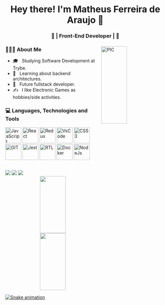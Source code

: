 <h1 align="center">Hey there! I'm Matheus Ferreira de Araujo 👋 </h1>
<h3 align="center">🚀 | Front-End Developer | 🚀</h3>
<div>
<img width = "40%" align="right" alt="PIC" height="25%" src="https://programadorviking.com.br/wp-content/uploads/2020/11/Os-Melhores-Sites-Para-Desafios-de-Programacao-380x249.jpg" />
<div align="left"> 
  <h3> 👨🏻‍💻 About Me </h3>

  - 🎓 &nbsp; Studying Software Development at Trybe.
  - 💼 &nbsp; Learning about backend architectures.
  - 🌱 &nbsp; Future fullstack developer.
  - ✍️ &nbsp; I like Electronic Games as hobbies/side activities.  
</div> 
</div>

<div>
  <h3> 💻 Languages, Technologies and Tools </h3>
  <p>
   <img src="https://www.svgrepo.com/show/373703/js.svg" width="50" alt="JavaScript">
   <img src="https://www.svgrepo.com/show/354259/react.svg" width="50" alt="React">
   <img src="https://www.svgrepo.com/show/354274/redux.svg" width="50" alt="Redux">
   <img src="https://www.svgrepo.com/show/374171/vscode.svg" width="50" alt="VsCode">
   <img src="https://www.svgrepo.com/show/349330/css3.svg" width="50" alt="CSS3">
   <img src="https://www.svgrepo.com/show/373623/git.svg" width="50" alt="GIT">
   <img src="https://www.svgrepo.com/show/373700/jest.svg" width="50" alt="Jest">
   <img src="https://testing-library.com/img/octopus-128x128.png" width="50" alt="RTL">    
   <img src="https://www.docker.com/wp-content/uploads/2022/03/vertical-logo-monochromatic.png" width="50" alt="Docker"> 
   <img src="https://cdn-icons-png.flaticon.com/512/919/919825.png" width="50" alt="NodeJs">
  <p>
</div> 
  
##
  
<div> 
 <a href="https://www.instagram.com/matheus.3359/" target="_blank"><img src="https://img.shields.io/badge/-Instagram-%23E4405F?style=for-the-badge&logo=instagram&logoColor=white" target="_blank"></a>
  <a href = "mailto:m.ferreira.araujo2016@gmail.com"><img src="https://img.shields.io/badge/-Gmail-%23333?style=for-the-badge&logo=gmail&logoColor=white" target="_blank"></a>
  <a href="https://www.linkedin.com/in/matheus-ferreira-araujo/" target="_blank"><img src="https://img.shields.io/badge/-LinkedIn-%230077B5?style=for-the-badge&logo=linkedin&logoColor=white" target="_blank"></a>
  
 <div align="center">
  <a href="https://github.com/matheus-ferreira02">
  <img width="40%" height="180em" src="https://github-readme-stats.vercel.app/api?username=matheus-ferreira02&show_icons=true&theme=dark&include_all_commits=true&count_private=true"/>
  <img width="40%" height="180em" src="https://github-readme-stats.vercel.app/api/top-langs/?username=matheus-ferreira02&layout=compact&langs_count=7&theme=dark"/>
</div>
 
  ![Snake animation](https://github.com/matheus-ferreira02/matheus-ferreira02/blob/output/github-contribution-grid-snake.svg)
 
</div>
  
